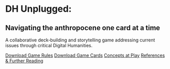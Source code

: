 
# DH Unplugged: 
## Navigating the anthropocene one card at a time

A collaborative deck-building and storytelling game addressing current issues through critical Digital Humanities. 

[Download Game Rules](rules.md)
[Download Game Cards](cards.md)
[Concepts at Play](concepts.md)
[References & Further Reading](ref.md)

